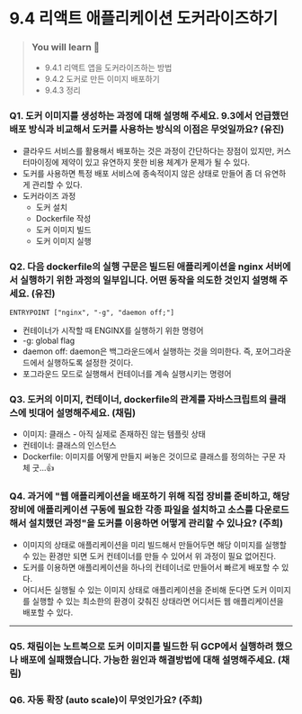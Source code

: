 # 9.4 리액트 애플리케이션 도커라이즈하기

> ### You will learn 📝
>
>- 9.4.1 리액트 앱을 도커라이즈하는 방법
>- 9.4.2 도커로 만든 이미지 배포하기
>- 9.4.3 정리

### Q1. 도커 이미지를 생성하는 과정에 대해 설명해 주세요. 9.3에서 언급했던 배포 방식과 비교해서 도커를 사용하는 방식의 이점은 무엇일까요? (유진)
- 클라우드 서비스를 활용해서 배포하는 것은 과정이 간단하다는 장점이 있지만, 커스터마이징에 제약이 있고 유연하지 못한 비용 체계가 문제가 될 수 있다.
- 도커를 사용하면 특정 배포 서비스에 종속적이지 않은 상태로 만들어 좀 더 유연하게 관리할 수 있다.
- 도커라이즈 과정
  - 도커 설치
  - Dockerfile 작성
  - 도커 이미지 빌드
  - 도커 이미지 실행

### Q2. 다음 dockerfile의 실행 구문은 빌드된 애플리케이션을 nginx 서버에서 실행하기 위한 과정의 일부입니다. 어떤 동작을 의도한 것인지 설명해 주세요. (유진)
`ENTRYPOINT ["nginx", "-g", "daemon off;"]`
- 컨테이너가 시작할 때 ENGINX를 실행하기 위한 명령어
- -g: global flag
- daemon off: daemon은 백그라운드에서 실행하는 것을 의미한다. 즉, 포어그라운드에서 실행하도록 설정한 것이다.
- 포그라운드 모드로 실행해서 컨테이너를 계속 실행시키는 명령어

### Q3. 도커의 이미지, 컨테이너, dockerfile의 관계를 자바스크립트의 클래스에 빗대어 설명해주세요. (채림)
- 이미지: 클래스 - 아직 실제로 존재하진 않는 템플릿 상태
- 컨테이너: 클래스의 인스턴스
- Dockerfile: 이미지를 어떻게 만들지 써놓은 것이므로 클래스를 정의하는 구문 자체
굿...👍

### Q4. 과거에 "웹 애플리케이션을 배포하기 위해 직접 장비를 준비하고, 해당 장비에 애플리케이션 구동에 필요한 각종 파일을 설치하고 소스를 다운로드해서 설치했던 과정"을 도커를 이용하면 어떻게 관리할 수 있나요? (주희)
- 이미지의 상태로 애플리케이션을 미리 빌드해서 만들어두면 해당 이미지를 실행할 수 있는 환경만 되면 도커 컨테이너를 만들 수 있어서 위 과정이 필요 없어진다.
- 도커를 이용하면 애플리케이션을 하나의 컨테이너로 만들어서 빠르게 배포할 수 있다.
- 어디서든 실행될 수 있는 이미지 상태로 애플리케이션을 준비해 둔다면 도커 이미지를 실행할 수 있는 최소한의 환경이 갖춰진 상태라면 어디서든 웹 애플리케이션을 배포할 수 있다.

-----
### Q5. 채림이는 노트북으로 도커 이미지를 빌드한 뒤 GCP에서 실행하려 했으나 배포에 실패했습니다. 가능한 원인과 해결방법에 대해 설명해주세요. (채림)

### Q6. 자동 확장 (auto scale)이 무엇인가요? (주희)
